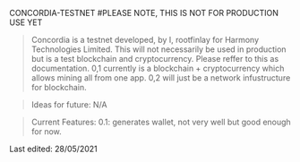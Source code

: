 CONCORDIA-TESTNET
#PLEASE NOTE, THIS IS NOT FOR PRODUCTION USE YET

> Concordia is a testnet developed, by I, rootfinlay for Harmony Technologies Limited. This will not necessarily be used in production but is a test blockchain and cryptocurrency.
> Please reffer to this as documentation.
> 0,1 currently is a blockchain + cryptocurrency which allows mining all from one app.
> 0,2 will just be a network infustructure for blockchain.

> Ideas for future:
> N/A

> Current Features:
> 0.1: generates wallet, not very well but good enough for now.

Last edited: 28/05/2021
